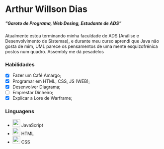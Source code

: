 
# **Arthur Willson Dias**    
##### *"Garoto de Programa, Web Desing, Estudante de ADS"*
<!--
Obvio que preciso mudar essa parte, meh, colocar "emphassis", o "header" tá baixo demais ainda.
-->
Atualmente estou terminando minha faculdade de ADS (Análise e Desenvolvimento de Sistemas), e durante meu curso aprendi que Java não gosta de mim, UML parece os pensamentos de uma mente esquizofrénica postos num quadro. Assembly me dá pesadelos
### Habilidades
<!--
Preciso colocar em lista habilidades...
Uma lista ordenada ou compacta...
-->

- [x] Fazer um Café Amargo;
- [x] Programar em HTML, CSS, JS (WEB);
- [x] Desenvolver Diagrama;
- [ ] Emprestar Dinheiro;
- [x] Explicar a Lore de Warframe;

### Linguagens
<!--
um caminho de jpg... "não vai dar" certo, preciso colocar algo, mas não lembro..
-->


- <img src="https://cdn.jsdelivr.net/gh/devicons/devicon/icons/javascript/javascript-original.svg" width="24"/> JavaScript
- <img src="https://cdn.jsdelivr.net/gh/devicons/devicon/icons/html5/html5-original.svg" width="24"/> HTML
- <img src="https://cdn.jsdelivr.net/gh/devicons/devicon/icons/css3/css3-original.svg" width="24"/> CSS

